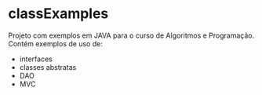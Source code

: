 # classExamples

Projeto com exemplos em JAVA para o curso de Algoritmos e Programação.
Contém exemplos de uso de:
  - interfaces
  - classes abstratas
  - DAO
  - MVC
